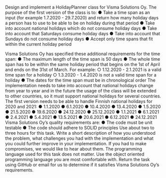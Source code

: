 
Design and implement a HolidayPlanner class for Visma Solutions Oy. The purpose of the
first version of the class is to:
● Take a time span as an input (for example 1.7.2020 - 29.7.2020) and return how
many holiday days a person has to use to be able to be on holiday during that period
● Take into account national holidays which do not consume holiday days
● Take into account that Saturdays consume holiday days
● Take into account that Sundays do not consume holiday days
● Accept only time spans that fit within the current holiday period

Visma Solutions Oy has specified these additional requirements for the time span:
● The maximum length of the time span is 50 days
● The whole time span has to be within the same holiday period that begins on the 1st
of April and ends on the 31st of March. For example:
○ 1.12.2020 - 2.1.2021 is a valid time span for a holiday
○ 1.3.2020 - 1.4.2020 is not a valid time span for a holiday
● The dates for the time span must be in chronological order
The implementation needs to take into account that national holidays change from year to
year and in the future the usage of the class will be extended to other countries, so it must
support national holidays for several countries. The first version needs to be able to handle
Finnish national holidays for 2020 and 2021:
● 1.1.2020
● 6.1.2020
● 10.4.2020
● 13.4.2020
● 1.5.2020
● 21.5.2020
● 19.6.2020
● 24.12.2020
● 25.12.2020
● 1.1.2021
● 6.1.2021
● 2.4.2021
● 5.4.2021
● 13.5.2021
● 20.6.2021
● 6.12.2021
● 24.12.2021
Visma Solutions Oy’s quality requirements are:
● The code must be unit testable
● The code should adhere to SOLID principles
Use about two to three hours for this task. Write a short description of how you understood
the problem, what challenges you had with the implementation and what you could further
improve in your implementation. If you had to make compromises, we would like to hear
about them.
The programming language used for this task does not matter. Use the object oriented
programming language you are most comfortable with. Return the task using GitHub or
email for us to determine if it satisfies Visma Solutions Oy’s requirements.